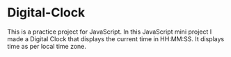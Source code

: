 # Digital-Clock
This is a practice project for JavaScript.
In this JavaScript mini project I made a Digital Clock that displays the current time in HH:MM:SS.
It displays time as per local time zone.
